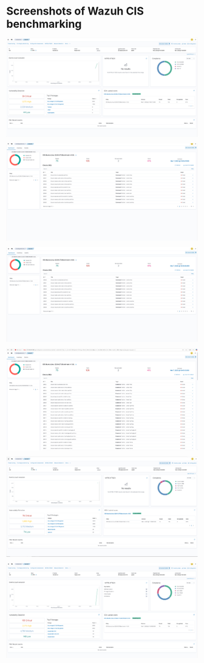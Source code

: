 # Screenshots of Wazuh CIS benchmarking

![](Images/Screenshots/wazuh/1-1.png)

![](Images/Screenshots/wazuh/2-2.png)

![](Images/Screenshots/wazuh/3-3.png)

![](Images/Screenshots/wazuh/server1.png)

![](Images/Screenshots/wazuh/server2.png)

![](Images/Screenshots/wazuh/server3.png)

